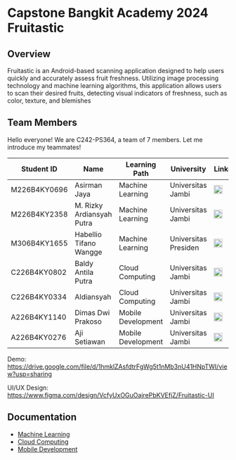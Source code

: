 # Capstone Bangkit Academy 2024 Fruitastic
## Overview
Fruitastic is an Android-based scanning application designed to help users quickly and accurately assess fruit freshness. 
Utilizing image processing technology and machine learning algorithms, this application allows users to scan their desired fruits, detecting visual indicators of freshness, such as color, texture, and blemishes
## Team Members
Hello everyone! We are C242-PS364, a team of 7 members. Let me introduce my teammates!
<table>
  <thead>
    <tr>
      <th>Student ID</th>
      <th>Name</th>
      <th>Learning Path</th>
      <th>University</th>
      <th>LinkedIn</th>
    </tr>
  </thead>
  <tbody>
    <tr>
        <td>M226B4KY0696</td>
        <td>Asirman Jaya</td>
        <td>Machine Learning</td>
        <td>Universitas Jambi</td>
        <td>
            <a href="https://www.linkedin.com/in/asirman" target="_blank"><img src="https://upload.wikimedia.org/wikipedia/commons/8/81/LinkedIn_icon.svg" alt="LinkedIn" style="width: 20px; height: 20px"/></a>
        </td>
    </tr>
    <tr>
        <td>M226B4KY2358</td>
        <td>M. Rizky Ardiansyah Putra</td>
        <td>Machine Learning</td>
        <td>Universitas Jambi</td>
        <td>
            <a href="https://www.linkedin.com/in/m-rizky-ardiansyah-putra-b73167249" target="_blank"><img src="https://upload.wikimedia.org/wikipedia/commons/8/81/LinkedIn_icon.svg" alt="LinkedIn" style="width: 20px; height: 20px"/></a>
        </td>
    </tr>
    <tr>
        <td>M306B4KY1655</td>
        <td>Habellio Tifano Wangge</td>
        <td>Machine Learning</td>
        <td>Universitas Presiden</td>
        <td>
            <a href="https://www.linkedin.com/in/habellio-tifano-58984b271" target="_blank"><img src="https://upload.wikimedia.org/wikipedia/commons/8/81/LinkedIn_icon.svg" alt="LinkedIn" style="width: 20px; height: 20px"/></a>
        </td>
    </tr>
    <tr>
        <td>C226B4KY0802</td>
        <td>Baldy Antila Putra</td>
        <td>Cloud Computing</td>
        <td>Universitas Jambi</td>
        <td>
            <a href="https://www.linkedin.com/in/baldy-antila-putra" target="_blank"><img src="https://upload.wikimedia.org/wikipedia/commons/8/81/LinkedIn_icon.svg" alt="LinkedIn" style="width: 20px; height: 20px"/></a>
        </td>
    </tr>
    <tr>
        <td>C226B4KY0334</td>
        <td>Aldiansyah</td>
        <td>Cloud Computing</td>
        <td>Universitas Jambi</td>
        <td>
            <a href="https://www.linkedin.com/in/aldiansyah-697151297" target="_blank"><img src="https://upload.wikimedia.org/wikipedia/commons/8/81/LinkedIn_icon.svg" alt="LinkedIn" style="width: 20px; height: 20px"/></a>
        </td>
    </tr>
    <tr>
        <td>A226B4KY1140</td>
        <td>Dimas Dwi Prakoso</td>
        <td>Mobile Development</td>
        <td>Universitas Jambi</td>
        <td>
            <a href="https://www.linkedin.com/in/dimas-dwi-prakoso-43a3472b6" target="_blank"><img src="https://upload.wikimedia.org/wikipedia/commons/8/81/LinkedIn_icon.svg" alt="LinkedIn" style="width: 20px; height: 20px"/></a>
        </td>
    </tr>
    <tr>
      <td>A226B4KY0276</td>
      <td>Aji Setiawan</td>
      <td>Mobile Development</td>
      <td>Universitas Jambi</td>
      <td>
        <a href="https://www.linkedin.com/in/ajiswn" target="_blank"><img src="https://upload.wikimedia.org/wikipedia/commons/8/81/LinkedIn_icon.svg" alt="LinkedIn" style="width: 20px; height: 20px"/></a>
      </td>
    </tr>
  </tbody>
</table>

Demo: https://drive.google.com/file/d/1hmklZAsfdtrFgWg5t1nMb3nU41HNpTWI/view?usp=sharing 

UI/UX Design: https://www.figma.com/design/VcfyUxOGuOajrePbKVEfjZ/Fruitastic-UI

## Documentation
- [Machine Learning](https://github.com/FruitasticDev/MachineLearning)
- [Cloud Computing](https://github.com/FruitasticDev/CloudComputing)
- [Mobile Development](https://github.com/FruitasticDev/MobileDevelopment)

